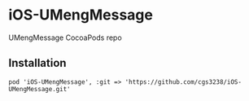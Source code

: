 # iOS-UMengMessage
UMengMessage CocoaPods repo

## Installation
`pod 'iOS-UMengMessage', :git => 'https://github.com/cgs3238/iOS-UMengMessage.git'`
